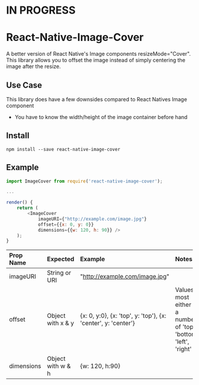 # IN PROGRESS

# React-Native-Image-Cover
A better version of React Native's Image components resizeMode="Cover". This library allows you to offset the image instead of simply centering the image after the resize.

## Use Case
This library does have a few downsides compared to React Natives Image component
  * You have to know the width/height of the image container before hand

## Install
```shell
npm install --save react-native-image-cover
```

## Example
```js
import ImageCover from require('react-native-image-cover');

...

render() {
	return (
    	<ImageCover
        	imageURI={"http://example.com/image.jpg"}
            offset={{x: 0, y: 0}}
            dimensions={{w: 120, h: 90}} />
    );
}
```

| Prop Name | Expected  | Example  | Notes                                                                                                            |
| :------------------------- | :------------------------------- | :-------------------------------------------------------------------------------------------- | :---------
| imageURI | String or URI | "http://example.com/image.jpg" | |
| offset   | Object with x & y | {x: 0, y:0}, {x: 'top', y: 'top'}, {x: 'center', y: 'center'} | Values most either be a number of 'top', 'bottom', 'left', 'right' |
| dimensions | Object with w & h | {w: 120, h:90} |
